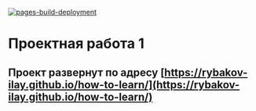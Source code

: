 [![pages-build-deployment](https://github.com/Rybakov-Ilay/how-to-learn/actions/workflows/pages/pages-build-deployment/badge.svg)](https://github.com/Rybakov-Ilay/how-to-learn/actions/workflows/pages/pages-build-deployment)
# Проектная работа 1

## Проект развернут по адресу [https://rybakov-ilay.github.io/how-to-learn/](https://rybakov-ilay.github.io/how-to-learn/)
